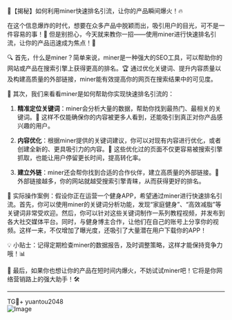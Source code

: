 🚀【揭秘】如何利用miner快速排名引流，让你的产品瞬间爆火！🔥

在这个信息爆炸的时代，想要在众多产品中脱颖而出，吸引用户的目光，可不是一件容易的事！💼 但是别担心，今天就来教你一招——使用miner进行快速排名引流，让你的产品迅速成为焦点！🌟

🔍 首先，什么是miner？简单来说，miner是一种强大的SEO工具，可以帮助你的网站或产品在搜索引擎上获得更高的排名。🏆 通过优化关键词、提升内容质量以及构建高质量的外部链接，miner能有效提高你的网页在搜索结果中的可见度。

🎯 其次，我们来看看miner是如何帮助你实现快速排名引流的：
1. **精准定位关键词**：miner会分析大量的数据，帮助你找到最热门、最相关的关键词。🎯 这样不仅能确保你的内容被更多人看到，还能吸引到真正对你产品感兴趣的用户。
   
2. **内容优化**：根据miner提供的关键词建议，你可以对现有内容进行优化，或者创建全新的、更具吸引力的内容。📝 这些优化过的页面不仅更容易被搜索引擎抓取，也能让用户停留更长时间，提高转化率。

3. **建立外链**：miner还会帮你找到合适的合作伙伴，建立高质量的外部链接。🔗 外部链接越多，你的网站就越受搜索引擎青睐，从而获得更好的排名。

🎉 实际操作案例：假设你正在运营一个健身APP，希望通过miner进行快速排名引流。首先，你可以使用miner的关键词分析功能，发现“家庭健身”、“高效减脂”等关键词非常受欢迎。然后，你可以针对这些关键词制作一系列教程视频，并发布到各大社交媒体平台。同时，与健身博主合作，让他们在自己的账号上分享你的视频。这样一来，不仅增加了曝光度，还吸引了大量潜在用户下载你的APP！

💡 小贴士：记得定期检查miner的数据报告，及时调整策略，这样才能保持竞争力哦！📊

🚀 最后，如果你也想让你的产品在短时间内爆火，不妨试试miner吧！它将是你网络营销路上的强大助手！🛠️

---

TG💪+ yuantou2048  
![Image](https://github.com/user-attachments/assets/42a5a4a5-fea9-4a1d-8aa0-73e57e430cca)